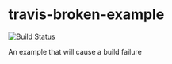# travis-broken-example

[![Build Status](https://travis-ci.org/skwbc/travis-broken-example.svg?branch=master)](https://travis-ci.org/skwbc/travis-broken-example)

An example that will cause a build failure
